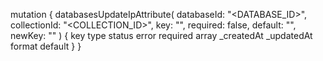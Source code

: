 mutation {
    databasesUpdateIpAttribute(
        databaseId: "<DATABASE_ID>",
        collectionId: "<COLLECTION_ID>",
        key: "",
        required: false,
        default: "",
        newKey: ""
    ) {
        key
        type
        status
        error
        required
        array
        _createdAt
        _updatedAt
        format
        default
    }
}
